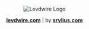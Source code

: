 <p align="center">
  <picture>
    <source media="(prefers-color-scheme: dark)" srcset="https://raw.githubusercontent.com/levdwire/design/f9cd3abe682bae4124b8f7c65089462a35c83396/Logo/RGB/SVG/levdwire-dark.svg">
    <source media="(prefers-color-scheme: light)" srcset="https://raw.githubusercontent.com/levdwire/design/f9cd3abe682bae4124b8f7c65089462a35c83396/Logo/RGB/SVG/levdwire-light.svg">
    <img alt="Levdwire Logo" src="https://github.com/shuriken-ui/.github/assets/86636408/06f9d8e2-38aa-45b2-b91e-1c891a20e271">
  </picture>
</p>

<p align="center">
  <a href="https://levdwire.com/" title="Levdwire (Website)"><strong>levdwire.com</strong></a> | 
  by <a href="https://srylius.com/" title="Srylius (Website)"><strong>srylius.com</strong></a>
</p>
